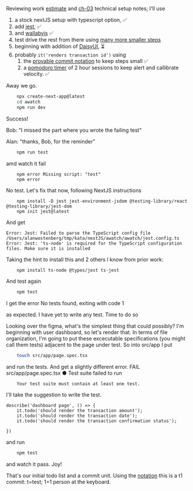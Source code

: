 
Reviewing work [estimate](https://tinyurl.com/5xz27ftr) and [ch-03](https://github.com/awostenberg/symmetrical-guide/blob/master/docs/ch-03.md#restart-add-jest-to-tailwind) technical setup notes; I'll use 
1. a stock nextJS setup with typescript option, ✅
1. add [jest](https://jestjs.io/), ✅
1. and [wallabyjs](https://wallabyjs.com/)  ✅
1. test drive the rest from there using [many more smaller steps](https://www.geepawhill.org/2021/09/29/many-more-much-smaller-steps-first-sketch/)
1. beginning with addition of [DaisyUI](https://daisyui.com/), ⏳
1. probably ```it('renders transaction id')``` using
   1. the [provable commit notation](https://github.com/RefactoringCombos/ArlosCommitNotation) to keep steps small  ✅
   1. a [pomodoro timer](http://mobster.cc/) of 2 hour sessions to keep alert and callibrate velocity.  ✅

Away we go.
```bash
	npx create-next-app@latest
	cd awatch
	npm run dev
```

Success! 

Bob: "I missed the part where you wrote the failing test"

Alan: "thanks, Bob, for the reminder"

```bash
	npm run test
```

amd watch it fail
```
	npm error Missing script: "test"
	npm error
```
No test. Let's fix that now, following NextJS instructions  
```tsx
	npm install -D jest jest-environment-jsdom @testing-library/react @testing-library/jest-dom
	npm init jest@latest
```
And get

    Error: Jest: Failed to parse the TypeScript config file /Users/alanwostenberg/tmp/kata/nextJS/awatch/awatch/jest.config.ts
    Error: Jest: 'ts-node' is required for the TypeScript configuration files. Make sure it is installed

Taking the hint to install this and 2 others I know from prior work:
```bash
	npm install ts-node @types/jest ts-jest
```

And test again
```bash
	npm test
```

I get the error
	No tests found, exiting with code 1

as expected. I have yet to write any test.  Time to do so

Looking over the figma, what's the simplest thing that could possibly?  I'm beginning with user dashboard, so let's render that.  In terms  of file organization,  I'm going to put these excecutable specifications (you might call them tests) adjacent to the page under test. So into src/app I put
```bash
	touch src/app/page.spec.tsx
```
and run the tests. And get a slightly different error.
	FAIL  src/app/page.spec.tsx
	  ● Test suite failed to run
	
	    Your test suite must contain at least one test.

I'll take the suggestion to write the test.
```tsx
describe('dashboard page', () => {
    it.todo('should render the transaction amount');
    it.todo('should render the transaction date');
    it.todo('should render the transaction confirmation status');
    
})
```

and run
```bash
	npm test
```

and watch it pass. Joy!

That's our initial todo list and a commit unit. Using the [notation](https://github.com/RefactoringCombos/ArlosCommitNotation) this is a t1 commit: t=test; 1=1 person at the keyboard. 











	


